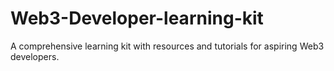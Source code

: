 # Web3-Developer-learning-kit
A comprehensive learning kit with resources and tutorials for aspiring Web3 developers.
